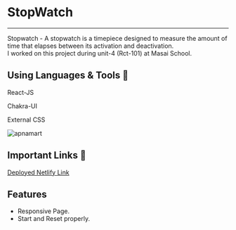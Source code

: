 # StopWatch
<hr>
 Stopwatch - A stopwatch is a timepiece designed to measure the amount of time that elapses between its activation and deactivation.
<br>
I worked on this project during unit-4 (Rct-101) at Masai School.

## Using Languages & Tools 🧰
React-JS

Chakra-UI

External CSS

<img src="https://user-images.githubusercontent.com/101393657/208406526-01685b73-12c5-4e98-bba8-f3aeb371a098.png" alt="apnamart" />

## Important Links 🔗 
<a href="https://stopwatch-ehclrh1le-lokesh777.vercel.app/">Deployed Netlify Link</a>
<br>

## Features
- Responsive Page.
- Start and Reset properly. 

